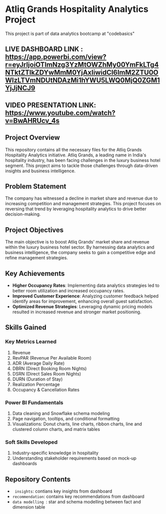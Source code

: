 
# Atliq Grands Hospitality Analytics Project
This project is part of data analytics bootcamp at "codebasics"
## LIVE DASHBOARD LINK : https://app.powerbi.com/view?r=eyJrIjoiOTlmNzg3YzMtOWZhMy00YmFkLTg4NTktZTlkZDYwMmM0YjAxIiwidCI6ImM2ZTU0OWIzLTVmNDUtNDAzMi1hYWU5LWQ0MjQ0ZGM1YjJjNCJ9
## VIDEO PRESENTATION LINK: https://www.youtube.com/watch?v=BwAHRUcv_4s
## Project Overview  

This repository contains all the necessary files for the Atliq Grands Hospitality Analytics initiative. Atliq Grands, a leading name in India's hospitality industry, has been facing challenges in the luxury business hotel segment. This project aims to tackle those challenges through data-driven insights and business intelligence.  

## Problem Statement  

The company has witnessed a decline in market share and revenue due to increasing competition and management strategies. This project focuses on reversing that trend by leveraging hospitality analytics to drive better decision-making.  

## Project Objectives  

The main objective is to boost Atliq Grands' market share and revenue within the luxury business hotel sector. By harnessing data analytics and business intelligence, the company seeks to gain a competitive edge and refine management strategies.  

## Key Achievements  

- **Higher Occupancy Rates**: Implementing data analytics strategies led to better room utilization and increased occupancy rates.  
- **Improved Customer Experience**: Analyzing customer feedback helped identify areas for improvement, enhancing overall guest satisfaction.  
- **Optimized Revenue Strategies**: Leveraging dynamic pricing models resulted in increased revenue and stronger market positioning.  

## Skills Gained  

### Key Metrics Learned  
1. Revenue  
2. RevPAR (Revenue Per Available Room)  
3. ADR (Average Daily Rate)  
4. DBRN (Direct Booking Room Nights)  
5. DSRN (Direct Sales Room Nights)  
6. DURN (Duration of Stay)  
7. Realization Percentage  
8. Occupancy & Cancellation Rates  

### Power BI Fundamentals  
1. Data cleaning and Snowflake schema modeling  
2. Page navigation, tooltips, and conditional formatting  
3. Visualizations: Donut charts, line charts, ribbon charts, line and clustered column charts, and matrix tables  

### Soft Skills Developed  
1. Industry-specific knowledge in hospitality  
2. Understanding stakeholder requirements based on mock-up dashboards

## Repository Contents
- ` insights`: contians key insights from dashboard  
- `recommendation`: contains key recommendations from dashboard
- `data modelling `: star and schema modelling between fact and dimension table 


